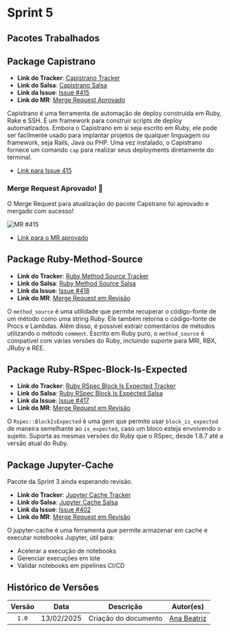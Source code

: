 # Sprint 5

## **Pacotes Trabalhados**

## Package Capistrano
- **Link do Tracker**: [Capistrano Tracker](https://tracker.debian.org/pkg/capistrano)
- **Link do Salsa**: [Capistrano Salsa](https://salsa.debian.org/ruby-team/capistrano.git)
- **Link da Issue**: [Issue #415](https://salsa.debian.org/debian-brasil-team/docs/-/issues/415)
- **Link do MR**: [Merge Request Aprovado](https://salsa.debian.org/ruby-team/capistrano/-/merge_requests/4)

Capistrano é uma ferramenta de automação de deploy construída em Ruby, Rake e SSH. É um framework para construir scripts de deploy automatizados. Embora o Capistrano em si seja escrito em Ruby, ele pode ser facilmente usado para implantar projetos de qualquer linguagem ou framework, seja Rails, Java ou PHP. Uma vez instalado, o Capistrano fornece um comando `cap` para realizar seus deployments diretamente do terminal.

- [Link para Issue 415](https://salsa.debian.org/debian-brasil-team/docs/-/issues/415)

### Merge Request Aprovado! 🎉

O Merge Request para atualização do pacote Capstrano foi aprovado e mergado com sucesso!

![MR #415](../assets/ana_MR.png)

- [Link para o MR aprovado](https://salsa.debian.org/python-team/packages/Capstrano/-/merge_requests/6)




## Package Ruby-Method-Source
- **Link do Tracker**: [Ruby Method Source Tracker](https://tracker.debian.org/pkg/ruby-method-source)
- **Link do Salsa**: [Ruby Method Source Salsa](https://salsa.debian.org/ruby-team/ruby-method-source)
- **Link da Issue**: [Issue #418](https://salsa.debian.org/debian-brasil-team/docs/-/issues/418)
- **Link do MR**: [Merge Request em Revisão](https://salsa.debian.org/ruby-team/ruby-method-source/-/merge_requests/1)

O `method_source` é uma utilidade que permite recuperar o código-fonte de um método como uma string Ruby. Ele também retorna o código-fonte de Procs e Lambdas. Além disso, é possível extrair comentários de métodos utilizando o método `comment`. Escrito em Ruby puro, o `method_source` é compatível com várias versões do Ruby, incluindo suporte para MRI, RBX, JRuby e REE.

## Package Ruby-RSpec-Block-Is-Expected

- **Link do Tracker**: [Ruby RSpec Block Is Expected Tracker](https://tracker.debian.org/pkg/ruby-rspec-block-is-expected)
- **Link do Salsa**: [Ruby RSpec Block Is Expected Salsa](https://salsa.debian.org/ruby-team/ruby-rspec-block-is-expected)
- **Link da Issue**: [Issue #417](https://salsa.debian.org/debian-brasil-team/docs/-/issues/417)
- **Link do MR**: [Merge Request em Revisão](https://salsa.debian.org/ruby-team/ruby-rspec-block-is-expected/-/merge_requests/1)

O `Rspec::BlockIsExpected` é uma gem que permite usar `block_is_expected` de maneira semelhante ao `is_expected`, caso um bloco esteja envolvendo o sujeito. Suporta as mesmas versões do Ruby que o RSpec, desde 1.8.7 até a versão atual do Ruby.

## Package Jupyter-Cache

Pacote da Sprint 3 ainda esperando revisão.

- **Link do Tracker**: [Jupyter Cache Tracker](https://tracker.debian.org/pkg/jupyter-cache)
- **Link do Salsa**: [Jupyter Cache Salsa](https://salsa.debian.org/python-team/packages/jupyter-cache)
- **Link da Issue**: [Issue #402](https://salsa.debian.org/debian-brasil-team/docs/-/issues/402)
- **Link do MR**: [Merge Request em Revisão](https://salsa.debian.org/python-team/packages/jupyter-cache/-/merge_requests/1)

O jupyter-cache é uma ferramenta que permite armazenar em cache e executar notebooks Jupyter, útil para:

- Acelerar a execução de notebooks
- Gerenciar execuções em lote
- Validar notebooks em pipelines CI/CD


## Histórico de Versões

| Versão | Data | Descrição | Autor(es) |
| :----: | :--------: | :------------------: | :-------------------------------------------: |
| `1.0` | 13/02/2025  | Criação do documento | [Ana Beatriz](https://github.com/ananorberto) |
